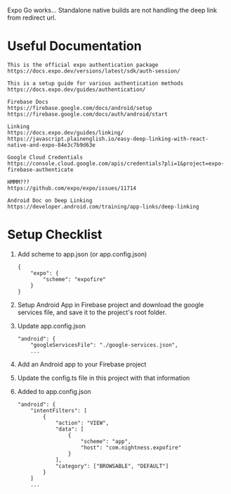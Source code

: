Expo Go works... Standalone native builds are not handling the deep link from redirect url.

Useful Documentation
===
    This is the official expo authentication package
    https://docs.expo.dev/versions/latest/sdk/auth-session/

    This is a setup guide for various authentication methods
    https://docs.expo.dev/guides/authentication/

    Firebase Docs
    https://firebase.google.com/docs/android/setup
    https://firebase.google.com/docs/auth/android/start

    Linking
    https://docs.expo.dev/guides/linking/
    https://javascript.plainenglish.io/easy-deep-linking-with-react-native-and-expo-84e3c7b9d63e

    Google Cloud Credentials
    https://console.cloud.google.com/apis/credentials?pli=1&project=expo-firebase-authenticate

    HMMM???
    https://github.com/expo/expo/issues/11714

    Android Doc on Deep Linking
    https://developer.android.com/training/app-links/deep-linking

    
Setup Checklist
===
1. Add scheme to app.json (or app.config.json)
    ```
    {
        "expo": {
            "scheme": "expofire"
        }
    }

2. Setup Android App in Firebase project and download the google services file, and save it to the project's root folder.
3. Update app.config.json
    ```
    "android": {
		"googleServicesFile": "./google-services.json",
        ...

4. Add an Android app to your Firebase project
5. Update the config.ts file in this project with that information

6. Added to app.config.json

    ```
    "android": {
        "intentFilters": [
            {
                "action": "VIEW",
                "data": [
                    {
                        "scheme": "app",
                        "host": "com.nightness.expofire"
                    }
                ],
                "category": ["BROWSABLE", "DEFAULT"]
            }
        ]
        ...
